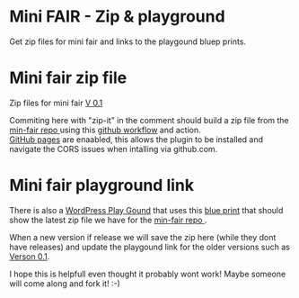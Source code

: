 # Mini FAIR - Zip & playground 
Get zip files for mini fair and links to the playgound bluep prints. 

# Mini fair zip file 
Zip files for mini fair 
[V 0.1](https://github.com/AmnestyAM/mini-fair-zip/blob/main/mini-fair-V-0-1.zip)     

Commiting here with "zip-it" in the comment should build a zip file from the [min-fair repo ](https://github.com/fairpm/mini-fair-repo) using this [github workflow](https://github.com/AmnestyAM/mini-fair-zip/blob/main/.github/workflows/main.yml) and action.   
[GitHub pages](https://amnestyam.github.io/mini-fair-zip/) are enaabled, this allows the plugin to be installed and navigate the CORS issues when intalling via github.com.    

# Mini fair playground link 

There is also a [WordPress Play Gound](https://wordpress.org/playground/) that uses this [blue print](https://github.com/amnestyam/mini-fair-zip/blob/main/blueprint.json) that should show the latest zip file we have for the [min-fair repo ](https://github.com/fairpm/mini-fair-repo).   
 
When a new version if release we will save the zip here (while they dont have releases) and update the playgound link for the older versions such as [Verson 0.1](https://playground.wordpress.net/?blueprint-url=https://raw.githubusercontent.com/amnestyam/mini-fair-repo/refs/heads/main/blueprint-v-0-1.json).   

I hope this is helpfull even thought it probably wont work! Maybe someone will come along and fork it! :-)   
